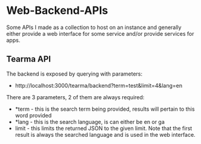 # Web-Backend-APIs
Some APIs I made as a collection to host on an instance and generally either provide a web interface for some service and/or provide services for apps.

## Tearma API
The backend is exposed by querying with parameters:

* http://localhost:3000/tearma/backend?term=test&limit=4&lang=en

There are 3 parameters, 2 of them are always required:
* *term - this is the search term being provided, results will pertain to this word provided
* *lang - this is the search language, is can either be en or ga
* limit - this limits the returned JSON to the given limit. Note that the first result is always the searched language and is used in the web interface.
